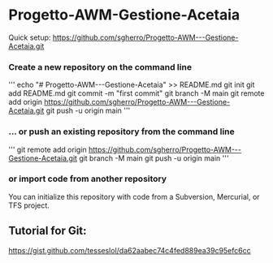 # Progetto-AWM-Gestione-Acetaia

Quick setup:
https://github.com/sgherro/Progetto-AWM---Gestione-Acetaia.git

### Create a new repository on the command line
''' echo "# Progetto-AWM---Gestione-Acetaia" >> README.md
 git init
 git add README.md
 git commit -m "first commit"
 git branch -M main
 git remote add origin https://github.com/sgherro/Progetto-AWM---Gestione-Acetaia.git
 git push -u origin main
'''

### ... or push an existing repository from the command line
''' 
 git remote add origin https://github.com/sgherro/Progetto-AWM---Gestione-Acetaia.git
 git branch -M main
 git push -u origin main
'''

### or import code from another repository
You can initialize this repository with code from a Subversion, Mercurial, or TFS project.

## Tutorial for Git:
https://gist.github.com/tesseslol/da62aabec74c4fed889ea39c95efc6cc
